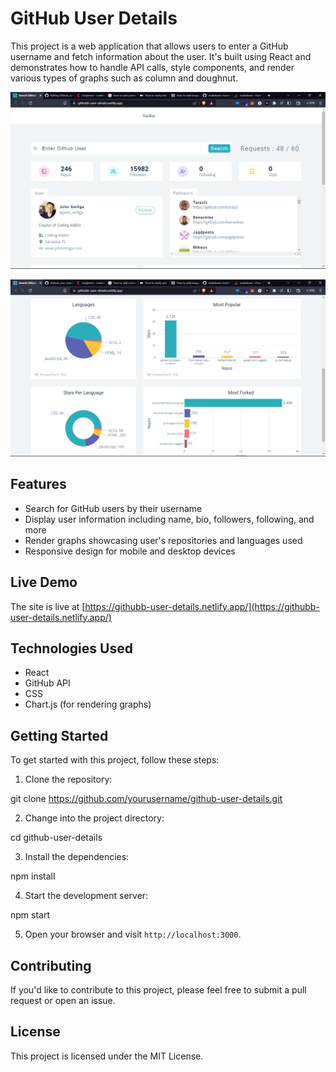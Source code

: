 # GitHub User Details

This project is a web application that allows users to enter a GitHub username and fetch information about the user. It's built using React and demonstrates how to handle API calls, style components, and render various types of graphs such as column and doughnut.

![GitHub User Details Screenshot](./screenshot/img1.png)

![GitHub User Details Screenshot](./screenshot/img2.png)

## Features

- Search for GitHub users by their username
- Display user information including name, bio, followers, following, and more
- Render graphs showcasing user's repositories and languages used
- Responsive design for mobile and desktop devices

## Live Demo

The site is live at [https://githubb-user-details.netlify.app/](https://githubb-user-details.netlify.app/)

## Technologies Used

- React
- GitHub API
- CSS
- Chart.js (for rendering graphs)

## Getting Started

To get started with this project, follow these steps:

1. Clone the repository:

git clone https://github.com/yourusername/github-user-details.git

2. Change into the project directory:

cd github-user-details

3. Install the dependencies:

npm install

4. Start the development server:

npm start

5. Open your browser and visit `http://localhost:3000`.

## Contributing

If you'd like to contribute to this project, please feel free to submit a pull request or open an issue.

## License

This project is licensed under the MIT License.

